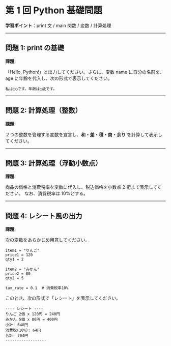 # 第 1 回 Python 基礎問題

**学習ポイント**：print 文 / main 関数 / 変数 / 計算処理

---

## **問題 1: print の基礎**

**課題:**

「Hello, Python!」と出力してください。さらに、変数 name に自分の名前を、age に年齢を代入し、次の形式で表示してください。

```
私は◯◯です。年齢は◯歳です。
```

---

## **問題 2: 計算処理（整数）**

**課題:**

２つの整数を管理する変数を宣言し、**和・差・積・商・余り** を計算して表示してください。

---

## **問題 3: 計算処理（浮動小数点）**

**課題:**

商品の価格と消費税率を変数に代入し、税込価格を小数点 2 桁まで表示してください。
なお、消費税率は 10%とする。

---

## **問題 4: レシート風の出力**

**課題:**

次の変数をあらかじめ用意してください。

```
item1 = "りんご"
price1 = 120
qty1 = 2

item2 = "みかん"
price2 = 80
qty2 = 5

tax_rate = 0.1  # 消費税率10%
```

このとき、次の形式で「レシート」を表示してください。

```
---- レシート ----
りんご 2個 x 120円 = 240円
みかん 5個 x 80円 = 400円
小計: 640円
消費税(10%): 64円
合計: 704円
------------------
```

